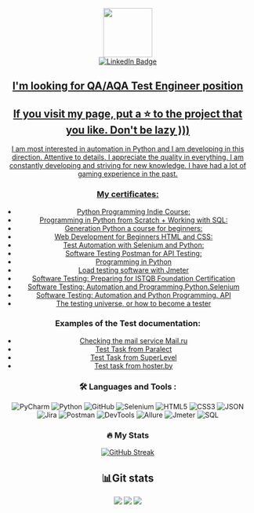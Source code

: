 
<div id="header" align="center">
  <img src="https://media.giphy.com/media/M9gbBd9nbDrOTu1Mqx/giphy.gif" width="100"/>
  <div id="badges">
  <a href="https://www.linkedin.com/in/lambotik/">
    <img src="https://img.shields.io/badge/LinkedIn-blue?style=for-the-badge&logo=linkedin&logoColor=white" alt="LinkedIn Badge"/>
</div>

<img src="https://komarev.com/ghpvc/?username=lambotik&style=flat-square&color=blue" alt=""/>

## I'm looking for QA/AQA Test Engineer position
## If you visit my page, put a ⭐ to the project that you like. Don't be lazy ))) 
    
I am most interested in automation in Python and I am developing in this direction. Attentive to details, I appreciate the quality in everything. I am constantly developing and striving for new knowledge. I have had a lot of gaming experience in the past.    

  
### My certificates:
- [Python Programming Indie Course:](https://stepik.org/users/399345252/profile)
- [Programming in Python from Scratch + Working with SQL:](https://stepik.org/cert/2122176)
- [Generation Python a course for beginners:](https://stepik.org/cert/1165429)
- [Web Development for Beginners HTML and CSS:](https://stepik.org/cert/1436844)
- [Test Automation with Selenium and Python:](https://stepik.org/cert/1471860)
- [Software Testing Postman for API Testing:](https://stepik.org/cert/1670603)
- [Programming in Python](https://stepik.org/cert/1566540)
- [Load testing software with Jmeter](https://drive.google.com/file/d/195E_SwXuM6i6fRQuHCrQ4yXhg6li2mBL/view?usp=share_link)
- [Software Testing: Preparing for ISTQB Foundation Certification](https://stepik.org/cert/1938527)
- [Software Testing: Automation and Programming.Python.Selenium](https://stepik.org/cert/1924453)
- [Software Testing: Automation and Python Programming. API](https://stepik.org/cert/2010928)
- [The testing universe, or how to become a tester](https://stepik.org/cert/2019000)

### Examples of the Test documentation:
- [Checking the mail service Mail.ru](https://docs.google.com/spreadsheets/d/1IoD-eYXth18YQuJX2JLjXADJhmYKnxmEeGO8kTmifmU/edit?usp=sharing) 
- [Test Task from Paralect](https://docs.google.com/spreadsheets/d/1jUZngkI-eoNW3pbPcaVPpXuV3KgU1jPMCqQ8hSj28rA/edit?usp=sharing)
- [Test Task from SuperLevel](https://docs.google.com/spreadsheets/d/1QvQA8W6cZhB5Too8wAi1FdTLdUQXqHPz2AgmZExPyXQ/edit?usp=sharing)
- [Test task from hoster.by](https://docs.google.com/spreadsheets/d/1xzm2YOAZx0ll5KSULV3Z0fygkcbB8M-izoeZCEJf3Lg/edit?usp=sharing)


### :hammer_and_wrench: Languages and Tools :

![PyCharm](https://img.shields.io/badge/-PyCharm-090909?style=plastic&logo=PyCharm&logoColor=47C5FB)
![Python](https://img.shields.io/badge/-Python-090909?style=plastic&logo=Python&logoColor=47C5FB)
![GitHub](https://img.shields.io/badge/-GitHub-090909?style=plastic&logo=GitHub&logoColor=47C5FB)
![Selenium](https://img.shields.io/badge/-Selenium-090909?style=plastic&logo=Selenium&logoColor=47C5FB)
![HTML5](https://img.shields.io/badge/-HTML5-090909?style=plastic&logo=HTML5&logoColor=47C5FB)
![CSS3](https://img.shields.io/badge/-CSS3-090909?style=plastic&logo=CSS3&logoColor=47C5FB)
![JSON](https://img.shields.io/badge/-JSON-090909?style=plastic&logo=JSON&logoColor=47C5FB)
![Jira](https://img.shields.io/badge/-Jira-090909?style=plastic&logo=Jira&logoColor=47C5FB)
![Postman](https://img.shields.io/badge/-Postman-090909?style=plastic&logo=Postman&logoColor=47C5FB)
![DevTools](https://img.shields.io/badge/-DevTools-090909?style=plastic&logo=DevTools&logoColor=47C5FB)
![Allure](https://img.shields.io/badge/-Allure-090909?style=plastic&logo=AppacheAllure&logoColor=47C5FB)
![Jmeter](https://img.shields.io/badge/-Jmeter-090909?style=plastic&logo=Appache&logoColor=47C5FB)
![SQL](https://img.shields.io/badge/-SQL-090909?style=plastic&logo=SQL&logoColor=47C5FB)



### :fire: My Stats 

[![GitHub Streak](http://github-readme-streak-stats.herokuapp.com?user=lambotik&theme=dark&border_radius=10&date_format=j%20M%5B%20Y%5D&mode=weekly)](https://git.io/streak-stats)


## :bar_chart:Git stats

![](http://github-profile-summary-cards.vercel.app/api/cards/stats?username=lambotik&theme=tokyonight)
![](http://github-profile-summary-cards.vercel.app/api/cards/repos-per-language?username=lambotik&theme=tokyonight)
![](https://github-profile-summary-cards.vercel.app/api/cards/profile-details?username=lambotik&theme=tokyonight)
